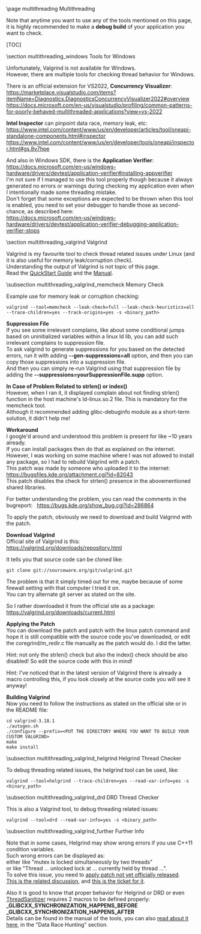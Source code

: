 \page multithreading Multithreading

Note that anytime you want to use any of the tools mentioned on this page, it is highly recommended to make a **debug build** of your application you want to check.

[TOC]

\section multithreading_windows Tools for Windows

Unfortunately, Valgrind is not available for Windows.  
However, there are multiple tools for checking thread behavior for Windows.

There is an official extension for VS2022, **Concurrency Visualizer**:  
https://marketplace.visualstudio.com/items?itemName=Diagnostics.DiagnosticsConcurrencyVisualizer2022#overview  
https://docs.microsoft.com/en-us/visualstudio/profiling/common-patterns-for-poorly-behaved-multithreaded-applications?view=vs-2022

**Intel Inspector** can pinpoint data race, memory leak, etc:  
https://www.intel.com/content/www/us/en/developer/articles/tool/oneapi-standalone-components.html#inspector  
https://www.intel.com/content/www/us/en/developer/tools/oneapi/inspector.html#gs.8v7hpe

And also in Windows SDK, there is the **Application Verifier**:  
https://docs.microsoft.com/en-us/windows-hardware/drivers/devtest/application-verifier#installing-appverifier  
I'm not sure if I managed to use this tool properly though because it always generated no errors or warnings during checking my application even when I intentionally made some threading mistake.  
Don't forget that some exceptions are expected to be thrown when this tool is enabled, you need to set your debugger to handle those as second-chance, as described here:  
https://docs.microsoft.com/en-us/windows-hardware/drivers/devtest/application-verifier-debugging-application-verifier-stops

\section multithreading_valgrind Valgrind

Valgrind is my favourite tool to check thread related issues under Linux (and it is also useful for memory leak/corruption check).  
Understanding the output of Valgrind is not topic of this page.  
Read the [QuickStart Guide](https://valgrind.org/docs/manual/QuickStart.html) and the [Manual](https://valgrind.org/docs/manual/manual.html).

\subsection multithreading_valgrind_memcheck Memory Check

Example use for memory leak or corruption checking:
```  
valgrind --tool=memcheck --leak-check=full --leak-check-heuristics=all --trace-children=yes --track-origins=yes -s <binary_path>
```

**Suppression File**  
If you see some irrelevant complains, like about some conditional jumps based on uninitialized variables within a linux ld lib, you can add such irrelevant complains to suppression file.  
To ask valgrind to generate suppressions for you based on the detected errors, run it with adding **--gen-suppressions=all** option, and then you can copy those suppressions into a suppression file.  
And then you can simply re-run Valgrind using that suppression file by adding the **--suppressions=yourSuppressionFile.supp** option.

**In Case of Problem Related to strlen() or index()**  
However, when I ran it, it displayed complain about not finding strlen() function in the host machine's ld-linux.so.2 file. This is mandatory for the memcheck tool.  
Although it recommended adding glibc-debuginfo module as a short-term solution, it didn't help me!

**Workaround**  
I google'd around and understood this problem is present for like ~10 years already.  
If you can install packages then do that as explained on the internet.  
However, I was working on some machine where I was not allowed to install any package, so I had to rebuild Valgrind with a patch.  
This patch was made by someone who uploaded it to the internet:  
https://bugsfiles.kde.org/attachment.cgi?id=82043  
This patch disables the check for strlen() presence in the abovementioned shared libraries.

For better understanding the problem, you can read the comments in the bugreport:  
https://bugs.kde.org/show_bug.cgi?id=286864

To apply the patch, obviously we need to download and build Valgrind with the patch.

**Download Valgrind**  
Official site of Valgrind is this:  
https://valgrind.org/downloads/repository.html

It tells you that source code can be cloned like:
```
git clone git://sourceware.org/git/valgrind.git
```

The problem is that it simply timed out for me, maybe because of some firewall setting with that computer I tried it on.  
You can try alternate git server as stated on the site.

So I rather downloaded it from the official site as a package:  
https://valgrind.org/downloads/current.html

**Applying the Patch**  
You can download the patch and patch with the linux patch command and hope it is still compatible with the source code you've downloaded, or edit the coregrind/m_redir.c file manually as the patch would do. I did the latter.

Hint: not only the strlen() check but also the index() check should be also disabled! So edit the source code with this in mind!

Hint: I've noticed that in the latest version of Valgrind there is already a macro controlling this, if you look closely at the source code you will see it anyway!

**Building Valgrind**  
Now you need to follow the instructions as stated on the official site or in the README file:

```
cd valgrind-3.18.1
./autogen.sh
./configure --prefix=<PUT THE DIRECTORY WHERE YOU WANT TO BUILD YOUR CUSTOM VALGRIND>
make
make install
```

\subsection multithreading_valgrind_helgrind Helgrind Thread Checker

To debug threading related issues, the helgrind tool can be used, like:
```
valgrind --tool=helgrind --trace-children=yes --read-var-info=yes -s <binary_path>
```

\subsection multithreading_valgrind_drd DRD Thread Checker

This is also a Valgrind tool, to debug threading related issues:
```
valgrind --tool=drd --read-var-info=yes -s <binary_path>
```

\subsection multithreading_valgrind_further Further Info

Note that in some cases, Helgrind may show wrong errors if you use C++11 condition variables.  
Such wrong errors can be displayed as:  
either like "mutex is locked simultaneously by two threads"  
or like "Thread ... unlocked lock at ... currently held by thread ...".  
To solve this issue, you need to [apply patch not yet officially released](https://bugsfiles.kde.org/attachment.cgi?id=143599).  
[This is the related discussion](https://www.mail-archive.com/kde-bugs-dist@kde.org/msg622117.html), and [this is the ticket for it](https://bugs.kde.org/show_bug.cgi?id=445504).

Also it is good to know that proper behavior for Helgrind or DRD or even [ThreadSanitizer](https://github.com/google/sanitizers/wiki/ThreadSanitizerCppManual) requires 2 macros to be defined properly:  
**_GLIBCXX_SYNCHRONIZATION_HAPPENS_BEFORE**  
**_GLIBCXX_SYNCHRONIZATION_HAPPENS_AFTER**  
Details can be found in the manual of the tools, you can also [read about it here](https://gcc.gnu.org/onlinedocs/libstdc++/manual/debug.html), in the "Data Race Hunting" section.
